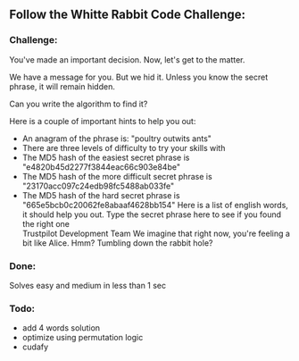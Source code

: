 ## Follow the Whitte Rabbit Code Challenge:

### Challenge:

You've made an important decision. Now, let's get to the matter.

We have a message for you. But we hid it. 
Unless you know the secret phrase, it will remain hidden.

Can you write the algorithm to find it?

Here is a couple of important hints to help you out:
- An anagram of the phrase is: "poultry outwits ants"
- There are three levels of difficulty to try your skills with
- The MD5 hash of the easiest secret phrase is "e4820b45d2277f3844eac66c903e84be"
- The MD5 hash of the more difficult secret phrase is "23170acc097c24edb98fc5488ab033fe"
- The MD5 hash of the hard secret phrase is "665e5bcb0c20062fe8abaaf4628bb154"
Here is a list of english words, it should help you out.
Type the secret phrase here to see if you found the right one  
Trustpilot Development Team 
We imagine that right now, you're feeling a bit like Alice. Hmm? Tumbling down the rabbit hole?

### Done:
Solves easy and medium in less than 1 sec

### Todo: 
- add 4 words solution
- optimize using permutation logic
- cudafy